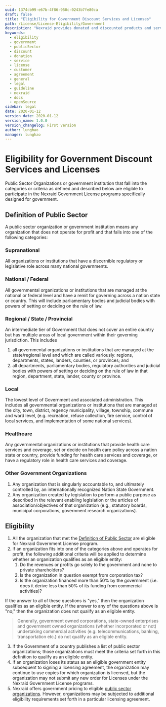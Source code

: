```yaml
---
uuid: 1374cb99-e67b-4f86-950c-0243b7fe80ca
draft: false
title: "Eligibility for Government Discount Services and Licenses"
path: /License/License-Eligibility/Government
description: "Nexraid provides donated and discounted products and services to eligible Public Sector Organizations or government institution. To be eligible, you have to meet the requirements stated in this document."
keywords: 
  - eligibility
  - government
  - publicSector
  - discount
  - donation
  - service
  - license
  - customer
  - agreement
  - general
  - legal
  - guideline
  - nexraid
  - docs
  - openSource
sidebar: legal
date: 2020-01-12
version_date: 2020-01-12
version_name: 1.0.0
version_changelog: First version
author: lunghao
manager: lunghao
---
```



# Eligibility for Government Discount Services and Licenses
Public Sector Organizations or government institution that fall into the categories or criteria as defined and described below are eligible to participate in the Nexraid Government License programs specifically designed for government.

## Definition of Public Sector
A public sector organization or government institution means any organization that does not operate for profit and that falls into one of the following categories:

### Supranational
All organizations or institutions that have a discernible regulatory or legislative role across many national governments.

### National / Federal
All governmental organizations or institutions that are managed at the national or federal level and have a remit for governing across a nation state or country. This will include parliamentary bodies and judicial bodies with powers of setting or deciding on the rule of law.

### Regional / State / Provincial
An intermediate tier of Government that does not cover an entire country but has multiple areas of local government within their governing jurisdiction. This includes
1. all governmental organizations or institutions that are managed at the state/regional level and which are called variously: regions, departments, states, landers, counties, or provinces; and
2. all departments, parliamentary bodies, regulatory authorities and judicial bodies with powers of setting or deciding on the rule of law in that region, department, state, lander, county or province.

### Local
The lowest level of Government and associated administration. This includes all governmental organizations or institutions that are managed at the city, town, district, regency municipality, village, township, commune and ward level, (e.g. recreation, refuse collection, fire service, control of local services, and implementation of some national services).

### Healthcare
Any governmental organizations or institutions that provide health care services and coverage, set or decide on health care policy across a nation state or country, provide funding for health care services and coverage, or have a regulatory role in health care services and coverage.

### Other Government Organizations
1. Any organization that is singularly accountable to, and ultimately controlled by, an internationally recognized Nation State Government.
2. Any organization created by legislation to perform a public purpose as described in the relevant enabling legislation or the articles of association/objectives of that organization (e.g., statutory boards, municipal corporations, government research organizations).


## Eligibility
1. All the organization that met the [Definition of Public Sector](#Definition-of-Public-Sector) are eligible for Nexraid Government License program.
2. If an organization fits into one of the categories above and operates for profit, the following additional criteria will be applied to determine whether an organization qualifies as an eligible entity:
   1. Do the revenues or profits go solely to the government and none to private shareholders?
   2. Is the organization in question exempt from corporation tax?
   3. Is the organization financed more than 50% by the government (i.e. does it derive less than 50% of its funding from commercial activities)?

If the answer to all of these questions is "yes," then the organization qualifies as an eligible entity. If the answer to any of the questions above is "no," then the organization does not qualify as an eligible entity.
> Generally, government owned corporations, state-owned enterprises and government owned organizations (whether incorporated or not) undertaking commercial activities (e.g. telecommunications, banking, transportation etc.) do not qualify as an eligible entity.

3. If the Government of a country publishes a list of public sector organizations; those organizations must meet the criteria set forth in this definition to qualify as an eligible entity.
4. If an organization loses its status as an eligible government entity subsequent to signing a licensing agreement, the organization may continue to use copies for which organization is licensed, but the organization may not submit any new order for Licenses under the Nexraid Government License programs.
5. Nexraid offers government pricing to eligible [public sector organizations](#Definition-of-Public-Sector). However, organizations may be subjected to additional eligibility requirements set forth in a particular licensing agreement.
